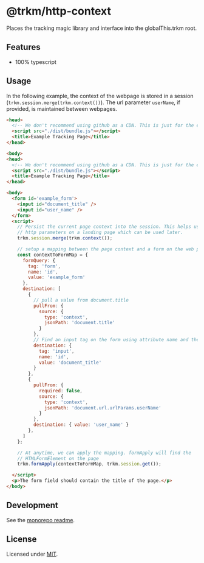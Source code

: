 # **@trkm/http-context**

Places the tracking magic library and interface into the globalThis.trkm root.

## Features

* 100% typescript

## Usage

In the following example, the context of the webpage is stored in a session (`trkm.session.merge(trkm.context())`). The url parameter `userName`, if provided, is maintained between webpages.

```html
<head>
  <!-- We don't recommend using github as a CDN. This is just for the example code-->
  <script src="./dist/bundle.js"></script>
  <title>Example Tracking Page</title>
</head>

<body>
<head>
  <!-- We don't recommend using github as a CDN. This is just for the example code-->
  <script src="./dist/bundle.js"></script>
  <title>Example Tracking Page</title>
</head>

<body>
  <form id='example_form'>
    <input id="document_title" />
    <input id="user_name" />
  </form>
  <script>
    // Persist the current page context into the session. This helps us capture
    // http parameters on a landing page which can be used later.
    trkm.session.merge(trkm.context());

    // setup a mapping between the page context and a form on the web page.
    const contextToFormMap = {
      formQuery: {
        tag: 'form',
        name: 'id',
        value: 'example_form'
      },
      destination: [
        {
          // pull a value from document.title
          pullFrom: {
            source: {
              type: 'context',
              jsonPath: 'document.title'
            }
          },
          // Find an input tag on the form using attribute name and the value
          destination: {
            tag: 'input',
            name: 'id',
            value: 'document_title'
          }
        },
        {
          pullFrom: {
            required: false,
            source: {
              type: 'context',
              jsonPath: 'document.url.urlParams.userName'
            }
          },
          destination: { value: 'user_name' }
        },
      ]
    };

    // At anytime, we can apply the mapping. formApply will find the
    // HTMLFormElement on the page 
    trkm.formApply(contextToFormMap, trkm.session.get());

  </script>
  <p>The form field should contain the title of the page.</p>
</body>
```

## Development

See the [monorepo readme](https://www.github.com/erichosick/trkm).

## License

Licensed under [MIT](./LICENSE.md).
